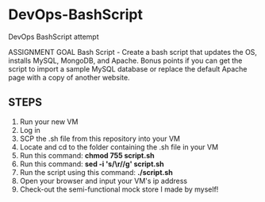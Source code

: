 # DevOps-BashScript
DevOps BashScript attempt

ASSIGNMENT GOAL
Bash Script - Create a bash script that updates the OS, installs MySQL, MongoDB, and Apache. Bonus points if you can get the script to import a sample MySQL database or replace the default Apache page with a copy of another website.


STEPS
-----
1) Run your new VM
2) Log in
3) SCP the .sh file from this repository into your VM
4) Locate and cd to the folder containing the .sh file in your VM
5) Run this command: **chmod 755 script.sh**
6) Run this command: **sed -i 's/\r//g' script.sh**
7) Run the script using this command: **./script.sh**
8) Open your browser and input your VM's ip address
9) Check-out the semi-functional mock store I made by myself!

